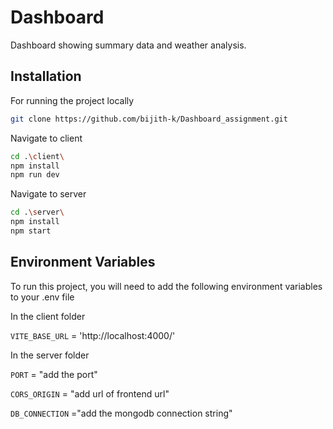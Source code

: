
# Dashboard

Dashboard showing summary data and weather analysis.


## Installation

 For running the project locally

```bash
git clone https://github.com/bijith-k/Dashboard_assignment.git
```
Navigate to client

```bash
cd .\client\
npm install
npm run dev
```

Navigate to server

```bash
cd .\server\
npm install
npm start
```
## Environment Variables

To run this project, you will need to add the following environment variables to your .env file

In the client folder

`VITE_BASE_URL` = 'http://localhost:4000/'



In the server folder

`PORT` = "add the port"

`CORS_ORIGIN` = "add url of frontend url"

`DB_CONNECTION` ="add the mongodb connection string"
 


